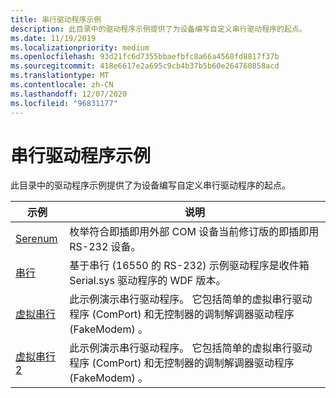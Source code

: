 ```yaml
---
title: 串行驱动程序示例
description: 此目录中的驱动程序示例提供了为设备编写自定义串行驱动程序的起点。
ms.date: 11/19/2019
ms.localizationpriority: medium
ms.openlocfilehash: 93d21fc6d7355bbaefbfc8a66a4568fd8817f37b
ms.sourcegitcommit: 418e6617e2a695c9cb4b37b5b60e264760858acd
ms.translationtype: MT
ms.contentlocale: zh-CN
ms.lasthandoff: 12/07/2020
ms.locfileid: "96831177"
---
```

# <a name="serial-driver-samples"></a>串行驱动程序示例

此目录中的驱动程序示例提供了为设备编写自定义串行驱动程序的起点。

| 示例 | 说明
| --- | --- |
| [Serenum](/samples/microsoft/windows-driver-samples/serenum-sample) | 枚举符合即插即用外部 COM 设备当前修订版的即插即用 RS-232 设备。 |
| [串行](/samples/microsoft/windows-driver-samples/serial-port-driver) | 基于串行 (16550 的 RS-232) 示例驱动程序是收件箱 Serial.sys 驱动程序的 WDF 版本。 |
| [虚拟串行](/samples/microsoft/windows-driver-samples/virtual-serial-driver-sample) | 此示例演示串行驱动程序。 它包括简单的虚拟串行驱动程序 (ComPort) 和无控制器的调制解调器驱动程序 (FakeModem) 。 |
| [虚拟串行2](/samples/microsoft/windows-driver-samples/virtual-serial-driver-sample-v2) | 此示例演示串行驱动程序。 它包括简单的虚拟串行驱动程序 (ComPort) 和无控制器的调制解调器驱动程序 (FakeModem) 。 |
